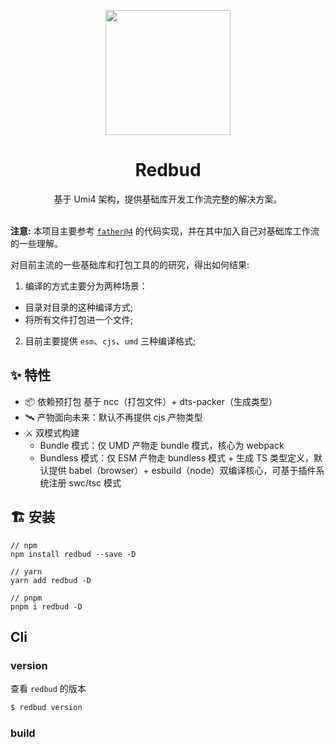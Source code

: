 <p align="center">
  <a href="https://ant.design">
    <img width="200" src="https://cdn.jsdelivr.net/gh/walrusjs/redbud@latest/public/logo.svg">
  </a>
</p>

<h1 align="center">Redbud</h1>

<div align="center">
基于 Umi4 架构，提供基础库开发工作流完整的解决方案。
</div>

<br />

**注意:** 本项目主要参考 [`father@4`](https://github.com/umijs/umi-next/tree/master/packages/father) 的代码实现，并在其中加入自己对基础库工作流的一些理解。

对目前主流的一些基础库和打包工具的的研究，得出如何结果:

1. 编译的方式主要分为两种场景：
  - 目录对目录的这种编译方式;
  - 将所有文件打包进一个文件;
2. 目前主要提供 `esm`、`cjs`、`umd` 三种编译格式;

## ✨ 特性

- 📦 依赖预打包 基于 ncc（打包文件）+ dts-packer（生成类型）
- 🛰 产物面向未来：默认不再提供 cjs 产物类型
- ⚔️ 双模式构建
  - Bundle 模式：仅 UMD 产物走 bundle 模式，核心为 webpack
  - Bundless 模式：仅 ESM 产物走 bundless 模式 + 生成 TS 类型定义，默认提供 babel（browser）+ esbuild（node）双编译核心，可基于插件系统注册 swc/tsc 模式

## 🏗 安装

```
// npm 
npm install redbud --save -D

// yarn
yarn add redbud -D

// pnpm
pnpm i redbud -D
```

## Cli

### version

查看 `redbud` 的版本 

```bash
$ redbud version
```

### build
